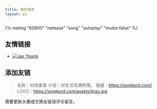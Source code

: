 ```yaml
---
title: 我的朋友
layout: py
---
```


{% meting "65800" "netease" "song" "autoplay" "mutex:false" %}

## 友情链接

- [![Jax Young](https://jaxvanyang.github.io/assets/images/avatar.png)](https://jaxvanyang.github.io/ "Jax Young")


## 添加友链

> 名称：衬线柔骨
> 介绍：对生活充满热情。
> 链接：https://sxrekord.com/
> LOGO：https://sxrekord.com/assets/logo.jpg

需要更新头像或交换友链请评论留言。